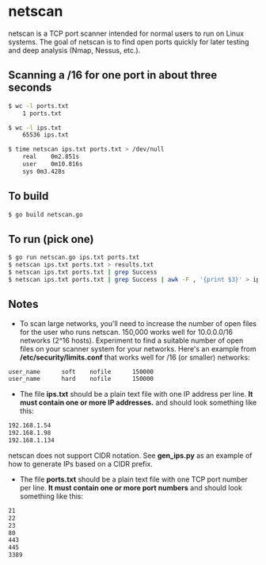 # netscan

netscan is a TCP port scanner intended for normal users to run on Linux systems. The goal of netscan is to find open ports quickly for later testing and deep analysis (Nmap, Nessus, etc.).

## Scanning a /16 for one port in about three seconds

```bash
$ wc -l ports.txt 
    1 ports.txt

$ wc -l ips.txt 
    65536 ips.txt

$ time netscan ips.txt ports.txt > /dev/null
    real    0m2.851s
    user    0m10.816s
    sys 0m3.428s
```

## To build

```bash
$ go build netscan.go
```

## To run (pick one) 

```bash
$ go run netscan.go ips.txt ports.txt
$ netscan ips.txt ports.txt > results.txt
$ netscan ips.txt ports.txt | grep Success
$ netscan ips.txt ports.txt | grep Success | awk -F , '{print $3}' > ips.txt
```

## Notes

* To scan large networks, you'll need to increase the number of open files for the user who runs netscan. 150,000 works well for 10.0.0.0/16 networks (2^16 hosts). Experiment to find a suitable number of open files on your scanner system for your networks. Here's an example from __/etc/security/limits.conf__ that works well for /16 (or smaller) networks:

```bash
user_name      soft    nofile      150000
user_name      hard    nofile      150000
```

* The file __ips.txt__ should be a plain text file with one IP address per line. __It must contain one or more IP addresses.__ and should look something like this:

```bash
192.168.1.54
192.168.1.98
192.168.1.134
```
netscan does not support CIDR notation. See __gen_ips.py__ as an example of how to generate IPs based on a CIDR prefix.

* The file __ports.txt__ should be a plain text file with one TCP port number per line. __It must contain one or more port numbers__ and should look something like this:

```bash
21
22
23
80
443
445
3389
```

